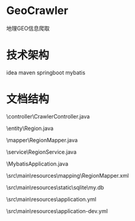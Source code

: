 # GeoCrawler
地理GEO信息爬取

# 技术架构
idea maven springboot mybatis

# 文档结构
\controller\CrawlerController.java

\entity\Region.java

\mapper\RegionMapper.java

\service\RegionService.java

\MybatisApplication.java

\src\main\resources\mapping\RegionMapper.xml

\src\main\resources\static\sqlite\my.db

\src\main\resources\application.yml

\src\main\resources\application-dev.yml
